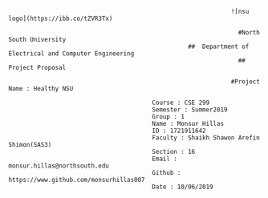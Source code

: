 


                                                                  ![nsu logo](https://ibb.co/tZVR3Tx)

                                                                    #North South University
                                                      ##  Department of Electrical and Computer Engineering
                                                                    ##  Project Proposal

                                                                  #Project Name : Healthy NSU

                                            Course : CSE 299
                                            Semester : Summer2019
                                            Group : 1
                                            Name : Monsur Hillas
                                            ID : 1721911642
                                            Faculty : Shaikh Shawon Arefin Shimon(SAS3)
                                            Section : 16
                                            Email : monsur.hillas@northsouth.edu
                                            Github : https://www.github.com/monsurhillas007
                                            Date : 10/06/2019

